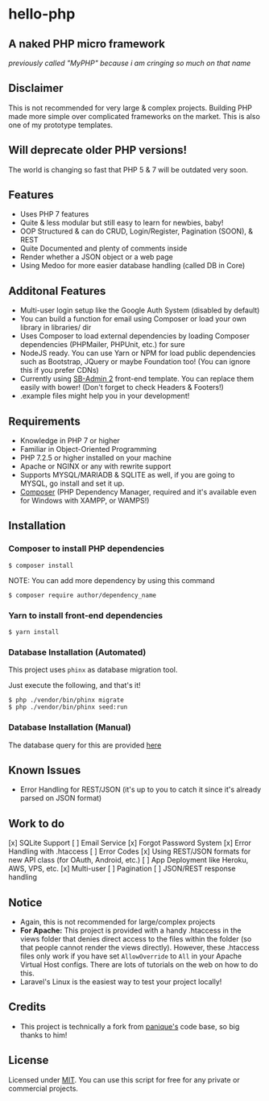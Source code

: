 # hello-php

## A naked PHP micro framework

<i>previously called "MyPHP" because i am cringing so much on that name</i><br />

## Disclaimer

This is not recommended for very large & complex projects.
Building PHP made more simple over complicated frameworks on the market.
This is also one of my prototype templates.

## Will deprecate older PHP versions!

The world is changing so fast that PHP 5 & 7 will be outdated very soon.

## Features

* Uses PHP 7 features
* Quite & less modular but still easy to learn for newbies, baby!
* OOP Structured & can do CRUD, Login/Register, Pagination (SOON), & REST
* Quite Documented and plenty of comments inside
* Render whether a JSON object or a web page
* Using Medoo for more easier database handling (called DB in Core)

## Additonal Features

* Multi-user login setup like the Google Auth System (disabled by default)
* You can build a function for email using Composer or load your own library in libraries/ dir
* Uses Composer to load external dependencies by loading Composer dependencies (PHPMailer, PHPUnit, etc.) for sure
* NodeJS ready. You can use Yarn or NPM for load public dependencies such as Bootstrap, JQuery or maybe Foundation too! (You can ignore this if you prefer CDNs)
* Currently using [SB-Admin 2](http://startbootstrap.com/template-overviews/sb-admin-2/) front-end template. You can replace them easily with bower! (Don't forget to check Headers & Footers!)
* .example files might help you in your development!

## Requirements

* Knowledge in PHP 7 or higher
* Familiar in Object-Oriented Programming
* PHP 7.2.5 or higher installed on your machine
* Apache or NGINX or any with rewrite support
* Supports MYSQL/MARIADB & SQLITE as well, if you are going to MYSQL, go install and set it up.
* [Composer](https://getcomposer.org) (PHP Dependency Manager, required and it's available even for Windows with XAMPP, or WAMPS!)

## Installation

### Composer to install PHP dependencies

`$ composer install`

NOTE: You can add more dependency by using this command

`$ composer require author/dependency_name`

### Yarn to install front-end dependencies

`$ yarn install`

### Database Installation (Automated)

This project uses `phinx` as database migration tool.

Just execute the following, and that's it!

```
$ php ./vendor/bin/phinx migrate
$ php ./vendor/bin/phinx seed:run
```

### Database Installation (Manual)

The database query for this are provided [here](https://gist.github.com/jcchikikomori/5e10a6d9e549778eff40adb5a3556e4a)

## Known Issues

* Error Handling for REST/JSON (it's up to you to catch it since it's already parsed on JSON format)

## Work to do

[x] SQLite Support
[ ] Email Service
[x] Forgot Password System
[x] Error Handling with .htaccess
[ ] Error Codes
[x] Using REST/JSON formats for new API class (for OAuth, Android, etc.)
[ ] App Deployment like Heroku, AWS, VPS, etc.
[x] Multi-user
[ ] Pagination
[ ] JSON/REST response handling

## Notice

* Again, this is not recommended for large/complex projects
* **For Apache:** This project is provided with a handy .htaccess in the views folder that denies direct access to the files within the folder (so that people cannot render the views directly). However, these .htaccess files only work if you have set
`AllowOverride` to `All` in your Apache Virtual Host configs. There are lots of tutorials on the web on how to do this.
* Laravel's Linux is the easiest way to test your project locally!

## Credits

* This project is technically a fork from [panique's](https://github.com/panique) code base, so big thanks to him!

## License

Licensed under [MIT](http://www.opensource.org/licenses/mit-license.php). You can use this script for free for any
private or commercial projects.
